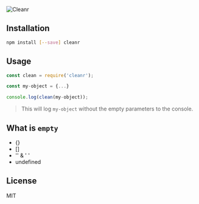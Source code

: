 ![Cleanr](https://cldup.com/2R0W8avd38.png)

## Installation
```bash
npm install [--save] cleanr
```

## Usage
```javascript
const clean = require('cleanr');

const my-object = {...}

console.log(clean(my-object));
```
> This will log `my-object` without the empty parameters to the console.

## What is `empty`
  - {}
  - []
  - '' & ' '
  - undefined

## License
MIT